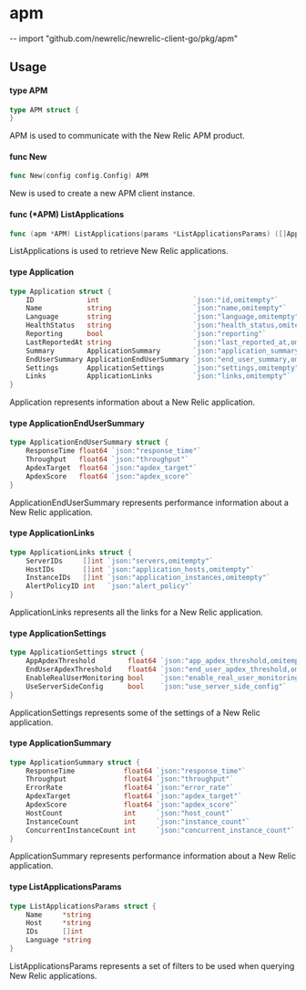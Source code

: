 # apm
--
    import "github.com/newrelic/newrelic-client-go/pkg/apm"


## Usage

#### type APM

```go
type APM struct {
}
```

APM is used to communicate with the New Relic APM product.

#### func  New

```go
func New(config config.Config) APM
```
New is used to create a new APM client instance.

#### func (*APM) ListApplications

```go
func (apm *APM) ListApplications(params *ListApplicationsParams) ([]Application, error)
```
ListApplications is used to retrieve New Relic applications.

#### type Application

```go
type Application struct {
	ID             int                       `json:"id,omitempty"`
	Name           string                    `json:"name,omitempty"`
	Language       string                    `json:"language,omitempty"`
	HealthStatus   string                    `json:"health_status,omitempty"`
	Reporting      bool                      `json:"reporting"`
	LastReportedAt string                    `json:"last_reported_at,omitempty"`
	Summary        ApplicationSummary        `json:"application_summary,omitempty"`
	EndUserSummary ApplicationEndUserSummary `json:"end_user_summary,omitempty"`
	Settings       ApplicationSettings       `json:"settings,omitempty"`
	Links          ApplicationLinks          `json:"links,omitempty"`
}
```

Application represents information about a New Relic application.

#### type ApplicationEndUserSummary

```go
type ApplicationEndUserSummary struct {
	ResponseTime float64 `json:"response_time"`
	Throughput   float64 `json:"throughput"`
	ApdexTarget  float64 `json:"apdex_target"`
	ApdexScore   float64 `json:"apdex_score"`
}
```

ApplicationEndUserSummary represents performance information about a New Relic
application.

#### type ApplicationLinks

```go
type ApplicationLinks struct {
	ServerIDs     []int `json:"servers,omitempty"`
	HostIDs       []int `json:"application_hosts,omitempty"`
	InstanceIDs   []int `json:"application_instances,omitempty"`
	AlertPolicyID int   `json:"alert_policy"`
}
```

ApplicationLinks represents all the links for a New Relic application.

#### type ApplicationSettings

```go
type ApplicationSettings struct {
	AppApdexThreshold        float64 `json:"app_apdex_threshold,omitempty"`
	EndUserApdexThreshold    float64 `json:"end_user_apdex_threshold,omitempty"`
	EnableRealUserMonitoring bool    `json:"enable_real_user_monitoring"`
	UseServerSideConfig      bool    `json:"use_server_side_config"`
}
```

ApplicationSettings represents some of the settings of a New Relic application.

#### type ApplicationSummary

```go
type ApplicationSummary struct {
	ResponseTime            float64 `json:"response_time"`
	Throughput              float64 `json:"throughput"`
	ErrorRate               float64 `json:"error_rate"`
	ApdexTarget             float64 `json:"apdex_target"`
	ApdexScore              float64 `json:"apdex_score"`
	HostCount               int     `json:"host_count"`
	InstanceCount           int     `json:"instance_count"`
	ConcurrentInstanceCount int     `json:"concurrent_instance_count"`
}
```

ApplicationSummary represents performance information about a New Relic
application.

#### type ListApplicationsParams

```go
type ListApplicationsParams struct {
	Name     *string
	Host     *string
	IDs      []int
	Language *string
}
```

ListApplicationsParams represents a set of filters to be used when querying New
Relic applications.
